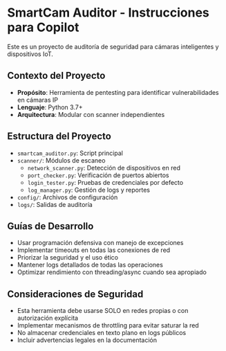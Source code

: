 <!-- Use this file to provide workspace-specific custom instructions to Copilot. For more details, visit https://code.visualstudio.com/docs/copilot/copilot-customization#_use-a-githubcopilotinstructionsmd-file -->

# SmartCam Auditor - Instrucciones para Copilot

Este es un proyecto de auditoría de seguridad para cámaras inteligentes y dispositivos IoT.

## Contexto del Proyecto
- **Propósito**: Herramienta de pentesting para identificar vulnerabilidades en cámaras IP
- **Lenguaje**: Python 3.7+
- **Arquitectura**: Modular con scanner independientes

## Estructura del Proyecto
- `smartcam_auditor.py`: Script principal
- `scanner/`: Módulos de escaneo
  - `network_scanner.py`: Detección de dispositivos en red
  - `port_checker.py`: Verificación de puertos abiertos
  - `login_tester.py`: Pruebas de credenciales por defecto
  - `log_manager.py`: Gestión de logs y reportes
- `config/`: Archivos de configuración
- `logs/`: Salidas de auditoría

## Guías de Desarrollo
- Usar programación defensiva con manejo de excepciones
- Implementar timeouts en todas las conexiones de red
- Priorizar la seguridad y el uso ético
- Mantener logs detallados de todas las operaciones
- Optimizar rendimiento con threading/async cuando sea apropiado

## Consideraciones de Seguridad
- Esta herramienta debe usarse SOLO en redes propias o con autorización explícita
- Implementar mecanismos de throttling para evitar saturar la red
- No almacenar credenciales en texto plano en logs públicos
- Incluir advertencias legales en la documentación
